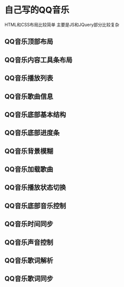 # 自己写的QQ音乐
HTML和CSS布局比较简单
主要是JS和JQuery部分比较复杂
## QQ音乐顶部布局
## QQ音乐内容工具条布局
## QQ音乐播放列表
## QQ音乐歌曲信息
## QQ音乐底部基本结构
## QQ音乐底部进度条
## QQ音乐背景模糊
## QQ音乐加载歌曲
## QQ音乐播放状态切换
## QQ音乐底部音乐控制
## QQ音乐时间同步
## QQ音乐声音控制
## QQ音乐歌词解析
## QQ音乐歌词同步
